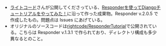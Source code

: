 - [ライトコード](https://rightcode.co.jp/)さんが公開してくださっている、[Responderを使ってDjangoチュートリアルをやってみた！](https://rightcode.co.jp/blog/information-technology/responder-django-tutorial-0)に沿って作った成果物。Responder v.2.0.5 で作成したもの。問題点は Issues にあげている。
- オリジナルのソースコードは[rightcode/ResponderTutorial](https://github.com/rightcode/ResponderTutorial)で公開されている。こちらは Responder v.1.3.1 で作られており、ディレクトリ構成も多少異なるとのこと。